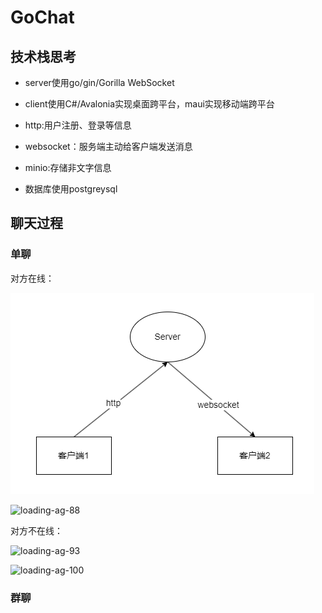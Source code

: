 # GoChat

## 技术栈思考

- server使用go/gin/Gorilla WebSocket

- client使用C#/Avalonia实现桌面跨平台，maui实现移动端跨平台

- http:用户注册、登录等信息

- websocket：服务端主动给客户端发送消息

- minio:存储非文字信息

- 数据库使用postgreysql

## 聊天过程

### 单聊

对方在线：

<img title="" src="./img/client1-client2.png" alt="loading-ag-83" data-align="inline" style="zoom:100%;">

![loading-ag-88](E:/Project2025/GoChat/img/client1-client2-2.png)

对方不在线：

![loading-ag-93](E:/Project2025/GoChat/img/client1-client2-offline.png)

![loading-ag-100](E:/Project2025/GoChat/img/client1-client2-2-offline.png)

### 群聊
